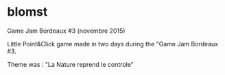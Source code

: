 # blomst
Game Jam Bordeaux #3 (novembre 2015)

Little Point&Click game made in two days during the "Game Jam Bordeaux #3.

Theme was : "La Nature reprend le controle"
